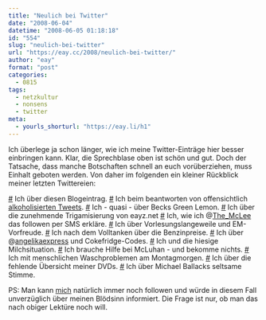 ```yaml
---
title: "Neulich bei Twitter"
date: "2008-06-04"
datetime: "2008-06-05 01:18:18"
id: "554"
slug: "neulich-bei-twitter"
url: "https://eay.cc/2008/neulich-bei-twitter/"
author: "eay"
format: "post"
categories:
  - 0815
tags:
  - netzkultur
  - nonsens
  - twitter
meta:
  - yourls_shorturl: "https://eay.li/h1"
---
```


Ich überlege ja schon länger, wie ich meine Twitter-Einträge hier besser einbringen kann. Klar, die Sprechblase oben ist schön und gut. Doch der Tatsache, dass manche Botschaften schnell an euch vorüberziehen, muss Einhalt geboten werden. Von daher im folgenden ein kleiner Rückblick meiner letzten Twittereien:

[#](http://twitter.com/Eay/statuses/827215047) Ich über diesen Blogeintrag. [#](http://twitter.com/Eay/statuses/827213783) Ich beim beantworten von offensichtlich [alkoholisierten Tweets](http://twitter.com/The_McLee/statuses/827207361). [#](http://twitter.com/Eay/statuses/827120373) Ich - quasi - über Becks Green Lemon. [#](http://twitter.com/Eay/statuses/827109209) Ich über die zunehmende Trigamisierung von eayz.net [#](http://twitter.com/Eay/statuses/826856892) Ich, wie ich @[The\_McLee](http://twitter.com/The_McLee) das followen per SMS erkläre. [#](http://twitter.com/Eay/statuses/826339796) Ich über Vorlesungslangeweile und EM-Vorfreude. [#](http://twitter.com/Eay/statuses/826067789) Ich nach dem Volltanken über die Benzinpreise. [#](http://twitter.com/Eay/statuses/826017588) Ich über @[angelikaexpress](http://twitter.com/angelikaexpress) und Cokefridge-Codes. [#](http://twitter.com/Eay/statuses/825802510) Ich und die hiesige Milchsituation. [#](http://twitter.com/Eay/statuses/825092370) Ich brauche Hilfe bei McLuhan - und bekomme nichts. [#](http://twitter.com/Eay/statuses/825064863) Ich mit menschlichen Waschproblemen am Montagmorgen. [#](http://twitter.com/Eay/statuses/824713592) Ich über die fehlende Übersicht meiner DVDs. [#](http://twitter.com/Eay/statuses/824116674) Ich über Michael Ballacks seltsame Stimme.

PS: Man kann [mich](http://twitter.com/Eay) natürlich immer noch followen und würde in diesem Fall unverzüglich über meinen Blödsinn informiert. Die Frage ist nur, ob man das nach obiger Lektüre noch will.
